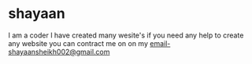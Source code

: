 # shayaan
I am a coder I have created many wesite's
if you need any help to create any website you can contract me on on my email-shayaansheikh002@gmail.com
